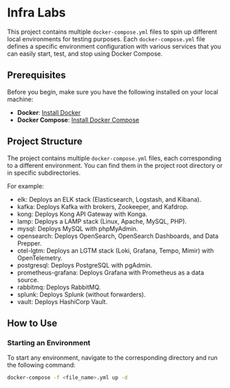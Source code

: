 # Infra Labs

This project contains multiple `docker-compose.yml` files to spin up different local environments for testing purposes.
Each `docker-compose.yml` file defines a specific environment configuration with various services that you can easily start, test, and stop using Docker Compose.

## Prerequisites

Before you begin, make sure you have the following installed on your local machine:

- **Docker**: [Install Docker](https://docs.docker.com/get-docker/)
- **Docker Compose**: [Install Docker Compose](https://docs.docker.com/compose/install/)

## Project Structure

The project contains multiple `docker-compose.yml` files, each corresponding to a different environment. You can find them in the project root directory or in specific subdirectories. 

For example:

- elk: Deploys an ELK stack (Elasticsearch, Logstash, and Kibana).
- kafka: Deploys Kafka with brokers, Zookeeper, and Kafdrop.
- kong: Deploys Kong API Gateway with Konga.
- lamp: Deploys a LAMP stack (Linux, Apache, MySQL, PHP).
- mysql: Deploys MySQL with phpMyAdmin.
- opensearch: Deploys OpenSearch, OpenSearch Dashboards, and Data Prepper.
- otel-lgtm: Deploys an LGTM stack (Loki, Grafana, Tempo, Mimir) with OpenTelemetry.
- postgresql: Deploys PostgreSQL with pgAdmin.
- prometheus-grafana: Deploys Grafana with Prometheus as a data source.
- rabbitmq: Deploys RabbitMQ.
- splunk: Deploys Splunk (without forwarders).
- vault: Deploys HashiCorp Vault.

## How to Use

### Starting an Environment

To start any environment, navigate to the corresponding directory and run the following command:

```bash
docker-compose -f <file_name>.yml up -d
```
